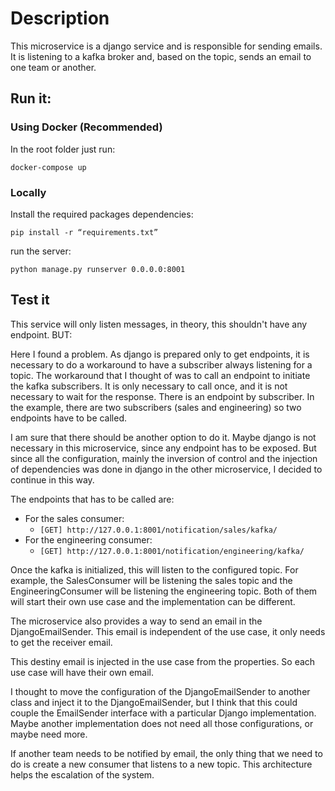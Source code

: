 # Description

This microservice is a django service and is responsible for sending emails. It is listening to a kafka broker and,
based on the topic, sends an email to one team or another.

## Run it:

### Using Docker (Recommended)

In the root folder just run:

`docker-compose up`

### Locally

Install the required packages dependencies:

`pip install -r “requirements.txt”`

run the server:

`python manage.py runserver 0.0.0.0:8001`

## Test it

This service will only listen messages, in theory, this shouldn't have any endpoint. BUT:

Here I found a problem. As django is prepared only to get endpoints, it is necessary to do a workaround to have a
subscriber always listening for a topic. The workaround that I thought of was to call an endpoint to initiate the kafka
subscribers. It is only necessary to call once, and it is not necessary to wait for the response. There is an endpoint
by subscriber. In the example, there are two subscribers (sales and engineering) so two endpoints have to be called.

I am sure that there should be another option to do it. Maybe django is not necessary in this microservice, since any
endpoint has to be exposed. But since all the configuration, mainly the inversion of control and the injection of
dependencies was done in django in the other microservice, I decided to continue in this way.

The endpoints that has to be called are:

* For the sales consumer:
  * `[GET] http://127.0.0.1:8001/notification/sales/kafka/`
* For the engineering consumer:
  * `[GET] http://127.0.0.1:8001/notification/engineering/kafka/`

Once the kafka is initialized, this will listen to the configured topic. For example, the SalesConsumer will be
listening the sales topic and the EngineeringConsumer will be listening the engineering topic. Both of them will start
their own use case and the implementation can be different.

The microservice also provides a way to send an email in the DjangoEmailSender. This email is independent of the use
case, it only needs to get the receiver email.

This destiny email is injected in the use case from the properties. So each use case will have their own email.

I thought to move the configuration of the DjangoEmailSender to another class and inject it to the DjangoEmailSender,
but I think that this could couple the EmailSender interface with a particular Django implementation. Maybe another
implementation does not need all those configurations, or maybe need more.

If another team needs to be notified by email, the only thing that we need to do is create a new consumer that listens
to a new topic. This architecture helps the escalation of the system.
